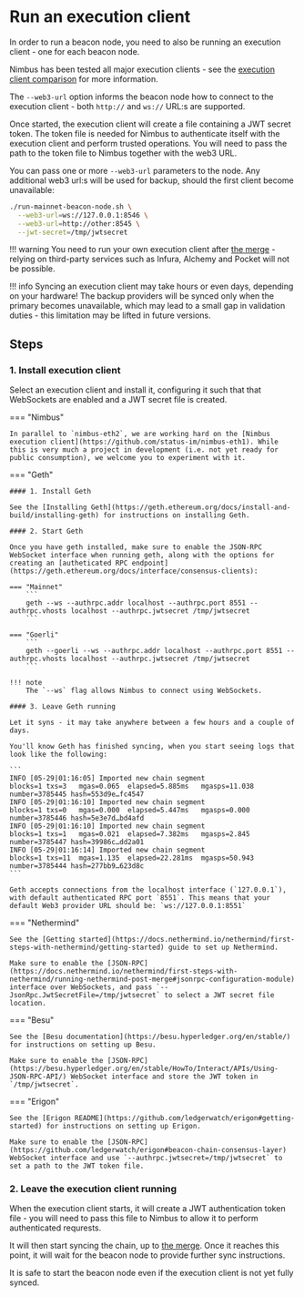 # Run an execution client

In order to run a beacon node, you need to also be running an execution client - one for each beacon node.

Nimbus has been tested all major execution clients - see the [execution client comparison](https://ethereum.org/en/developers/docs/nodes-and-clients/#execution-clients) for more information.

The `--web3-url` option informs the beacon node how to connect to the execution client - both `http://` and `ws://` URL:s are supported.

Once started, the execution client will create a file containing a JWT secret token. The token file is needed for Nimbus to authenticate itself with the execution client and perform trusted operations. You will need to pass the path to the token file to Nimbus together with the web3 URL.

You can pass one or more `--web3-url` parameters to the node. Any additional web3 url:s will be used for backup, should the first client become unavailable:

```sh
./run-mainnet-beacon-node.sh \
  --web3-url=ws://127.0.0.1:8546 \
  --web3-url=http://other:8545 \
  --jwt-secret=/tmp/jwtsecret
```

!!! warning
    You need to run your own execution client after [the merge](./merge.md) - relying on third-party services such as Infura, Alchemy and Pocket will not be possible.

!!! info
    Syncing an execution client may take hours or even days, depending on your hardware! The backup providers will be synced only when the primary becomes unavailable, which may lead to a small gap in validation duties - this limitation may be lifted in future versions.

## Steps

### 1. Install execution client

Select an execution client and install it, configuring it such that that WebSockets are enabled and a JWT secret file is created.

=== "Nimbus"

    In parallel to `nimbus-eth2`, we are working hard on the [Nimbus execution client](https://github.com/status-im/nimbus-eth1). While this is very much a project in development (i.e. not yet ready for public consumption), we welcome you to experiment with it.

=== "Geth"

    #### 1. Install Geth

    See the [Installing Geth](https://geth.ethereum.org/docs/install-and-build/installing-geth) for instructions on installing Geth.

    #### 2. Start Geth

    Once you have geth installed, make sure to enable the JSON-RPC WebSocket interface when running geth, along with the options for creating an [autheticated RPC endpoint](https://geth.ethereum.org/docs/interface/consensus-clients):

    === "Mainnet"
        ```
        geth --ws --authrpc.addr localhost --authrpc.port 8551 --authrpc.vhosts localhost --authrpc.jwtsecret /tmp/jwtsecret
        ```

    === "Goerli"
        ```
        geth --goerli --ws --authrpc.addr localhost --authrpc.port 8551 --authrpc.vhosts localhost --authrpc.jwtsecret /tmp/jwtsecret
        ```

    !!! note
        The `--ws` flag allows Nimbus to connect using WebSockets.

    #### 3. Leave Geth running

    Let it syns - it may take anywhere between a few hours and a couple of days.

    You'll know Geth has finished syncing, when you start seeing logs that look like the following:

    ```
    INFO [05-29|01:16:05] Imported new chain segment               blocks=1 txs=3   mgas=0.065  elapsed=5.885ms   mgasps=11.038  number=3785445 hash=553d9e…fc4547
    INFO [05-29|01:16:10] Imported new chain segment               blocks=1 txs=0   mgas=0.000  elapsed=5.447ms   mgasps=0.000   number=3785446 hash=5e3e7d…bd4afd
    INFO [05-29|01:16:10] Imported new chain segment               blocks=1 txs=1   mgas=0.021  elapsed=7.382ms   mgasps=2.845   number=3785447 hash=39986c…dd2a01
    INFO [05-29|01:16:14] Imported new chain segment               blocks=1 txs=11  mgas=1.135  elapsed=22.281ms  mgasps=50.943  number=3785444 hash=277bb9…623d8c
    ```

    Geth accepts connections from the localhost interface (`127.0.0.1`), with default authenticated RPC port `8551`. This means that your default Web3 provider URL should be: `ws://127.0.0.1:8551`

=== "Nethermind"

    See the [Getting started](https://docs.nethermind.io/nethermind/first-steps-with-nethermind/getting-started) guide to set up Nethermind.

    Make sure to enable the [JSON-RPC](https://docs.nethermind.io/nethermind/first-steps-with-nethermind/running-nethermind-post-merge#jsonrpc-configuration-module) interface over WebSockets, and pass `--JsonRpc.JwtSecretFile=/tmp/jwtsecret` to select a JWT secret file location.

=== "Besu"

    See the [Besu documentation](https://besu.hyperledger.org/en/stable/) for instructions on setting up Besu.

    Make sure to enable the [JSON-RPC](https://besu.hyperledger.org/en/stable/HowTo/Interact/APIs/Using-JSON-RPC-API/) WebSocket interface and store the JWT token in `/tmp/jwtsecret`.

=== "Erigon"

    See the [Erigon README](https://github.com/ledgerwatch/erigon#getting-started) for instructions on setting up Erigon.

    Make sure to enable the [JSON-RPC](https://github.com/ledgerwatch/erigon#beacon-chain-consensus-layer) WebSocket interface and use `--authrpc.jwtsecret=/tmp/jwtsecret` to set a path to the JWT token file.

### 2. Leave the execution client running

When the execution client starts, it will create a JWT authentication token file - you will need to pass this file to Nimbus to allow it to perform authenticated requrests.

It will then start syncing the chain, up to [the merge](./merge.md). Once it reaches this point, it will wait for the beacon node to provide further sync instructions.

It is safe to start the beacon node even if the execution client is not yet fully synced.
